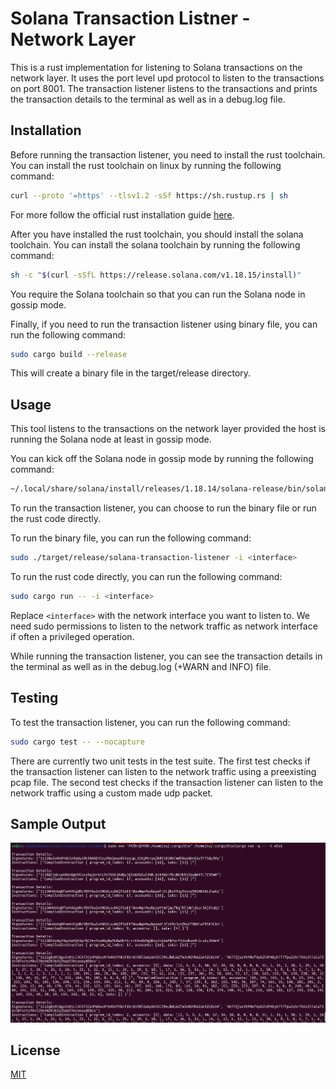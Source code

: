 # Solana Transaction Listner - Network Layer

This is a rust implementation for listening to Solana transactions on the network layer. It uses the port level upd protocol to listen to the transactions on port 8001. The transaction listener listens to the transactions and prints the transaction details to the terminal as well as in a debug.log file.

## Installation

Before running the transaction listener, you need to install the rust toolchain. You can install the rust toolchain on linux by running the following command:

```bash
curl --proto '=https' --tlsv1.2 -sSf https://sh.rustup.rs | sh
```

For more follow the official rust installation guide [here](https://www.rust-lang.org/tools/install).

After you have installed the rust toolchain, you should install the solana toolchain. You can install the solana toolchain by running the following command:

```bash
sh -c "$(curl -sSfL https://release.solana.com/v1.18.15/install)"

```

You require the Solana toolchain so that you can run the Solana node in gossip mode.

Finally, if you need to run the transaction listener using binary file, you can run the following command:

```bash
sudo cargo build --release
```

This will create a binary file in the target/release directory.

## Usage

This tool listens to the transactions on the network layer provided the host is running the Solana node at least in gossip mode.

You can kick off the Solana node in gossip mode by running the following command:

```bash
~/.local/share/solana/install/releases/1.18.14/solana-release/bin/solana-gossip spy --entrypoint entrypoint.devnet.solana.com:8001
```

To run the transaction listener, you can choose to run the binary file or run the rust code directly.

To run the binary file, you can run the following command:

```bash
sudo ./target/release/solana-transaction-listener -i <interface>
```

To run the rust code directly, you can run the following command:

```bash
sudo cargo run -- -i <interface>
```

Replace `<interface>` with the network interface you want to listen to. We need sudo permissions to listen to the network traffic as network interface if often a privileged operation.

While running the transaction listener, you can see the transaction details in the terminal as well as in the debug.log (+WARN and INFO) file.

## Testing

To test the transaction listener, you can run the following command:

```bash
sudo cargo test -- --nocapture
```

There are currently two unit tests in the test suite. The first test checks if the transaction listener can listen to the network traffic using a preexisting pcap file. The second test checks if the transaction listener can listen to the network traffic using a custom made udp packet.

## Sample Output

![](./static/screenshot.png)

## License

[MIT](https://choosealicense.com/licenses/mit/)
